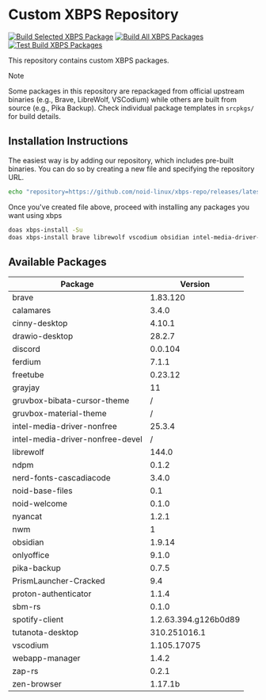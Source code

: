 # Custom XBPS Repository

[![Build Selected XBPS Package](https://github.com/noid-linux/xbps-repo/actions/workflows/build-selected-packages.yml/badge.svg)](https://github.com/noid-linux/xbps-repo/actions/workflows/build-selected-packages.yml) [![Build All XBPS Packages](https://github.com/noid-linux/xbps-repo/actions/workflows/build-all-packages.yml/badge.svg)](https://github.com/noid-linux/xbps-repo/actions/workflows/build-all-packages.yml) [![Test Build XBPS Packages](https://github.com/noid-linux/xbps-repo/actions/workflows/test-build-packages.yml/badge.svg)](https://github.com/noid-linux/xbps-repo/actions/workflows/test-build-packages.yml)

This repository contains custom XBPS packages.

> [!NOTE]
> Some packages in this repository are repackaged from official upstream binaries (e.g., Brave, LibreWolf, VSCodium) while others are built from source (e.g., Pika Backup). Check individual package templates in `srcpkgs/` for build details.

## Installation Instructions

The easiest way is by adding our repository, which includes pre-built binaries. You can do so by creating a new file and specifying the repository URL.

```bash
echo "repository=https://github.com/noid-linux/xbps-repo/releases/latest/download" | doas tee /etc/xbps.d/noid-xbps-repo.conf
```

Once you've created file above, proceed with installing any packages you want using xbps

```bash
doas xbps-install -Su
doas xbps-install brave librewolf vscodium obsidian intel-media-driver-nonfree
```

## Available Packages

| Package                          | Version              |
| -------------------------------- | -------------------- |
| brave                            | 1.83.120             |
| calamares                        | 3.4.0                |
| cinny-desktop                    | 4.10.1               |
| drawio-desktop                   | 28.2.7               |
| discord                          | 0.0.104              |
| ferdium                          | 7.1.1                |
| freetube                         | 0.23.12              |
| grayjay                          | 11                   |
| gruvbox-bibata-cursor-theme      | /                    |
| gruvbox-material-theme           | /                    |
| intel-media-driver-nonfree       | 25.3.4               |
| intel-media-driver-nonfree-devel | /                    |
| librewolf                        | 144.0                |
| ndpm                             | 0.1.2                |
| nerd-fonts-cascadiacode          | 3.4.0                |
| noid-base-files                  | 0.1                  |
| noid-welcome                     | 0.1.0                |
| nyancat                          | 1.2.1                |
| nwm                              | 1                    |
| obsidian                         | 1.9.14               |
| onlyoffice                       | 9.1.0                |
| pika-backup                      | 0.7.5                |
| PrismLauncher-Cracked            | 9.4                  |
| proton-authenticator             | 1.1.4                |
| sbm-rs                           | 0.1.0                |
| spotify-client                   | 1.2.63.394.g126b0d89 |
| tutanota-desktop                 | 310.251016.1         |
| vscodium                         | 1.105.17075          |
| webapp-manager                   | 1.4.2                |
| zap-rs                           | 0.2.1                |
| zen-browser                      | 1.17.1b              |
